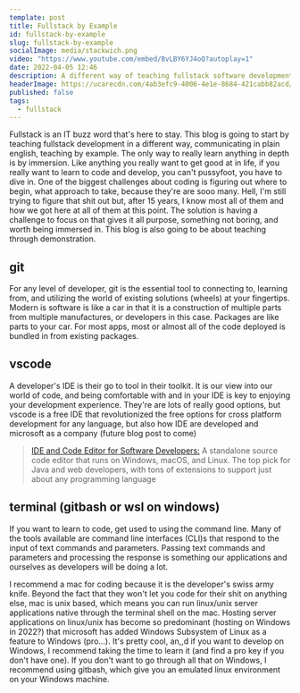 ```yaml
---
template: post
title: Fullstack by Example
id: fullstack-by-example
slug: fullstack-by-example
socialImage: media/stackwich.png
video: "https://www.youtube.com/embed/BvLBY6YJ4oQ?autoplay=1"
date: 2022-04-05 12:46
description: A different way of teaching fullstack software development
headerImage: https://ucarecdn.com/4ab3efc9-4006-4e1e-8684-421cabb82acd/sendittelltheworld.png
published: false
tags:
  - fullstack
---
```


Fullstack is an IT buzz word that's here to stay. This blog is going to start by teaching fullstack development in a different way, communicating in plain english, teaching by example. The only way to really learn anything in depth is by immersion. Like anything you really want to get good at in life, if you really want to learn to code and develop, you can't pussyfoot, you have to dive in. One of the biggest challenges about coding is figuring out where to begin, what approach to take, because they're are sooo many. Hell, I'm still trying to figure that shit out but, after 15 years, I know most all of them and how we got here at all of them at this point. The solution is having a challenge to focus on that gives it all purpose, something not boring, and worth being immersed in. This blog is also going to be about teaching through demonstration.

## git

For any level of developer, git is the essential tool to connecting to, learning from, and utilizing the world of existing solutions (wheels) at your fingertips. Modern is software is like a car in that it is a construction of multiple parts from multiple manufactures, or developers in this case. Packages are like parts to your car. For most apps, most or almost all of the code deployed is bundled in from existing packages.

## vscode

A developer's IDE is their go to tool in their toolkit. It is our view into our world of code, and being comfortable with and in your IDE is key to enjoying your development experience. They're are lots of really good options, but vscode is a free IDE that revolutionized the free options for cross platform development for any language, but also how IDE are developed and microsoft as a company (future blog post to come)

>[IDE and Code Editor for Software Developers:](https://visualstudio.microsoft.com/) A standalone source code editor that runs on Windows, macOS, and Linux. The top pick for Java and web developers, with tons of extensions to support just about any programming language

## terminal (gitbash or wsl on windows)

If you want to learn to code, get used to using the command line. Many of the tools available are command line interfaces (CLI)s that respond to the input of text commands and parameters. Passing text commands and parameters and processing the response is something our applications and ourselves as developers will be doing a lot.

I recommend a mac for coding because it is the developer's swiss army knife. Beyond the fact that they won't let you code for their shit on anything else, mac is unix based, which means you can run linux/unix server applications native through the terminal shell on the mac. Hosting server applications on linux/unix has become so predominant (hosting on Windows in 2022?) that microsoft has added Windows Subsystem of Linux as a feature to Windows (pro...). It's pretty cool, an,,d if you want to develop on Windows, I recommend taking the time to learn it (and find a pro key if you don't have one). If you don't want to go through all that on Windows, I recommend using gitbash, which give you an emulated linux environment on your Windows machine.
